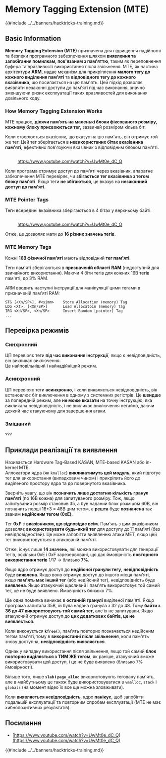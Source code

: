 # Memory Tagging Extension (MTE)

{{#include ../../banners/hacktricks-training.md}}

## Basic Information

**Memory Tagging Extension (MTE)** призначена для підвищення надійності та безпеки програмного забезпечення шляхом **виявлення та запобігання помилкам, пов'язаним з пам'яттю**, таким як переповнення буфера та вразливості використання після звільнення. MTE, як частина архітектури **ARM**, надає механізм для прикріплення **малого тегу до кожного виділення пам'яті** та **відповідного тегу до кожного вказівника**, що посилається на цю пам'ять. Цей підхід дозволяє виявляти незаконні доступи до пам'яті під час виконання, значно зменшуючи ризик експлуатації таких вразливостей для виконання довільного коду.

### **How Memory Tagging Extension Works**

MTE працює, **ділячи пам'ять на маленькі блоки фіксованого розміру, кожному блоку присвоюється тег,** зазвичай розміром кілька біт.&#x20;

Коли створюється вказівник, що вказує на цю пам'ять, він отримує той же тег. Цей тег зберігається в **невикористаних бітах вказівника пам'яті**, ефективно пов'язуючи вказівник з відповідним блоком пам'яті.

<figure><img src="../../images/image (1202).png" alt=""><figcaption><p><a href="https://www.youtube.com/watch?v=UwMt0e_dC_Q">https://www.youtube.com/watch?v=UwMt0e_dC_Q</a></p></figcaption></figure>

Коли програма отримує доступ до пам'яті через вказівник, апаратне забезпечення MTE перевіряє, чи **збігається тег вказівника з тегом блоку пам'яті**. Якщо теги **не збігаються**, це вказує на **незаконний доступ до пам'яті.**

### MTE Pointer Tags

Теги всередині вказівника зберігаються в 4 бітах у верхньому байті:

<figure><img src="../../images/image (1203).png" alt=""><figcaption><p><a href="https://www.youtube.com/watch?v=UwMt0e_dC_Q">https://www.youtube.com/watch?v=UwMt0e_dC_Q</a></p></figcaption></figure>

Отже, це дозволяє мати до **16 різних значень тегів**.

### MTE Memory Tags

Кожні **16B фізичної пам'яті** мають відповідний **тег пам'яті**.

Теги пам'яті зберігаються в **призначеній області RAM** (недоступній для звичайного використання). Маючи 4 біти тегів для кожних 16B тегів пам'яті, до 3% RAM.

ARM вводить наступні інструкції для маніпуляції цими тегами в призначеній пам'яті RAM:
```
STG [<Xn/SP>], #<simm>    Store Allocation (memory) Tag
LDG <Xt>, [<Xn/SP>]       Load Allocatoin (memory) Tag
IRG <Xd/SP>, <Xn/SP>      Insert Random [pointer] Tag
...
```
## Перевірка режимів

### Синхронний

ЦП перевіряє теги **під час виконання інструкції**, якщо є невідповідність, він викликає виключення.\
Це найповільніший і найнадійніший режим.

### Асинхронний

ЦП перевіряє теги **асинхронно**, і коли виявляється невідповідність, він встановлює біт виключення в одному з системних регістрів. Це **швидше** за попередній режим, але **не може вказати** на точну інструкцію, яка викликала невідповідність, і не викликає виключення негайно, даючи деякий час атакуючому для завершення атаки.

### Змішаний

???

## Приклади реалізації та виявлення

Називається Hardware Tag-Based KASAN, MTE-based KASAN або in-kernel MTE.\
Аллокатори ядра (як `kmalloc`) **викликатимуть цей модуль**, який підготує тег для використання (випадковим чином) і прикріпить його до виділеного простору ядра та до повернутого вказівника.

Зверніть увагу, що він **позначить лише достатню кількість гранул пам'яті** (по 16B кожна) для запитуваного розміру. Тож, якщо запитуваний розмір становив 35, а був наданий блок розміром 60B, він позначить перші 16\*3 = 48B цим тегом, а **решта** буде **позначена** так званим **недійсним тегом (0xE)**.

Тег **0xF** є **вказівником, що відповідає всім**. Пам'ять з цим вказівником дозволяє **використовувати будь-який тег** для доступу до її пам'яті (без невідповідностей). Це може запобігти виявленню атаки MET, якщо цей тег використовується в атакованій пам'яті.

Отже, існує лише **14 значень**, які можна використовувати для генерації тегів, оскільки 0xE і 0xF зарезервовані, що дає ймовірність **повторного використання тегів** 1/17 -> близько **7%**.

Якщо ядро отримує доступ до **недійсної гранули тегу**, **невідповідність** буде **виявлена**. Якщо воно отримує доступ до іншого місця пам'яті, якщо **пам'ять має інший тег** (або недійсний тег), невідповідність буде **виявлена**. Якщо атакуючий щасливий і пам'ять використовує той самий тег, це не буде виявлено. Ймовірність близько 7%.

Ще одна помилка виникає в **останній гранулі** виділеної пам'яті. Якщо програма запитала 35B, їй була надана гранула з 32 до 48. Тому **байти з 36 до 47 використовують той самий тег**, але їх не запитували. Якщо атакуючий отримує доступ до **цих додаткових байтів, це не виявляється**.

Коли виконується **`kfree()`**, пам'ять повторно позначається недійсним тегом пам'яті, тому в **використанні після звільнення**, коли пам'ять знову доступна, **невідповідність виявляється**.

Однак у випадку використання після звільнення, якщо той самий **блок повторно виділяється з ТИМ ЖЕ тегом**, як раніше, атакуючий зможе використовувати цей доступ, і це не буде виявлено (близько 7% ймовірності).

Більше того, лише **`slab` і `page_alloc`** використовують теговану пам'ять, але в майбутньому це також буде використовуватися в `vmalloc`, `stack` і `globals` (на момент відео їх все ще можна зловживати).

Коли **виявляється невідповідність**, ядро **панікує**, щоб запобігти подальшій експлуатації та повторним спробам експлуатації (MTE не має хибнопозитивних результатів).

## Посилання

- [https://www.youtube.com/watch?v=UwMt0e_dC_Q](https://www.youtube.com/watch?v=UwMt0e_dC_Q)

{{#include ../../banners/hacktricks-training.md}}

